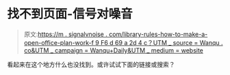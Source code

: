 # 找不到页面-信号对噪音

> 原文:[https://m . signalvnoise . com/library-rules-how-to-make-a-open-office-plan-work-f 9 F6 d 69 a 2d 4 c？UTM _ source = Wanqu . co&UTM _ campaign = Wanqu+Daily&UTM _ medium = website](https://m.signalvnoise.com/library-rules-how-to-make-an-open-office-plan-work-f9f6d69a2d4c?utm_source=wanqu.co&utm_campaign=Wanqu+Daily&utm_medium=website)

看起来在这个地方什么也没找到。或许试试下面的链接或搜索？